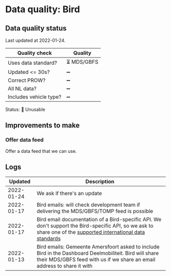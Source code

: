 # Data quality: Bird

## Data quality status

Last updated at 2022-01-24.

| **Quality check**           | **Quality**
| --                          | --          |
| Uses data standard?         | ⏳ MDS/GBFS
| Updated <= 30s?             | ➖
| Correct PROW?               | ➖
| All NL data?                | ➖
| Includes vehicle type?      | ➖

Status: 🔴 Unusable

## Improvements to make

### Offer data feed

Offer a data feed that we can use.

## Logs

| Updated    | Description
| ----       | ---
| 2022-01-24 | We ask if there's an update
| 2022-01-17 | Bird emails: will check development team if delivering the MDS/GBFS/TOMP feed is possible
| 2022-01-17 | Bird email documentation of a Bird-specific API. We don't support the Bird-specific API, so we ask to share one of the [supported international data standards](https://docs.crow.nl/deelfietsdashboard/hr-dataspec/)
| 2022-01-13 | Bird emails: Gemeente Amersfoort asked to include Bird in the Dashboard Deelmobiliteit. Bird will share their MDS/GBFS feed with us if we share an email address to share it with
